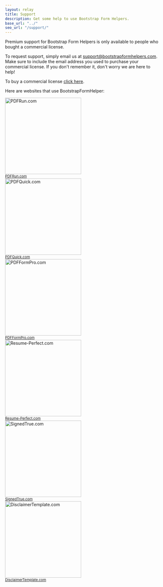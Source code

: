 ```yaml
---
layout: relay
title: Support
description: Get some help to use Bootstrap Form Helpers.
base_url: "../"
seo_url: "/support/"
---
```


Premium support for Bootstrap Form Helpers is only available to people who bought a commercial license.

To request support, simply email us at <a href="mailto:support@bootstrapformhelpers.com">support@bootstrapformhelpers.com</a>.
Make sure to include the email address you used to purchase your commercial license. If
you don't remember it, don't worry we are here to help!

To buy a commercial license [click here](../buy/).

Here are websites that use BootstrapFormHelper:


<div class="container text-center">
  <div class="col-lg-4 col-md-6 col-sm-12 text-center pb30">
  	<img src="{{ page.base_url }}assets/img/pdfrun.png" alt="PDFRun.com" width="250">
  	<br>
  	<small><a href="https://www.pdfrun.com" target="_blank">PDFRun.com</a></small>
  </div>
  <div class="col-lg-4 col-md-6 col-sm-12 text-center pb30">
  	<img src="{{ page.base_url }}assets/img/pdfquick.png" alt="PDFQuick.com" width="250">
  	<br>
  	<small><a href="https://www.pdfquick.com" target="_blank">PDFQuick.com</a></small>
  </div>
  <div class="col-lg-4 col-md-6 col-sm-12 text-center pb30">
  	<img src="{{ page.base_url }}assets/img/pdfformpro.png" alt="PDFFormPro.com" width="250">
  	<br>
  	<small><a href="https://www.pdfformpro.com" target="_blank">PDFFormPro.com</a></small>
  </div>

  <div class="col-lg-4 col-md-6 col-sm-12 text-center pb30">
  	<img src="{{ page.base_url }}assets/img/resume.png" alt="Resume-Perfect.com" width="250">
  	<br>
  	<small><a href="https://www.resume-perfect.com" target="_blank">Resume-Perfect.com</a></small>
  </div>
  <div class="col-lg-4 col-md-6 col-sm-12 text-center pb30">
  	<img src="{{ page.base_url }}assets/img/signedtrue.png" alt="SignedTrue.com" width="250">
  	<br>
  	<small><a href="https://www.signedtrue.com" target="_blank">SignedTrue.com</a></small>
  </div>
  <div class="col-lg-4 col-md-6 col-sm-12 text-center pb30">
  	<img src="{{ page.base_url }}assets/img/disclaimer.png" alt="DisclaimerTemplate.com" width="250">
  	<br>
  	<small><a href="https://www.DisclaimerTemplate.com" target="_blank">DisclaimerTemplate.com</a></small>
  </div>
</div>